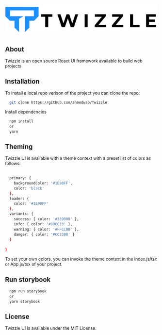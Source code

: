 # <img src="public/images/Twizzle-logo.png" alt="twizzle" width="500px"/>

## About 

Twizzle is an open source React UI framework available to build web projects

## Installation

To install a local repo verison of the project you can clone the repo:

```bash
  git clone https://github.com/ahmedwab/Twizzle
```

Install dependencies

```bash
  npm install
  or
  yarn
```

## Theming

Twizzle UI is available with a theme context with a preset list of colors as follows:

```bash
  
  primary: {
    backgroundColor: '#1E90FF',
    color: 'black'
  },
  loader: {
    color: '#1E90FF'
  },
  variants: {
    success: { color: '#339900' },
    info: { color: '#99CC33' },
    warning: { color: '#FFCC00' },
    danger: { color: '#CC3300' }
  }

}
```

To set your own colors, you can invoke the theme context in the index.js/tsx or App.js/tsx of your project.

## Run storybook

```bash
  npm run storybook
  or
  yarn storybook
```

## License 

Twizzle UI is available under the MIT License.

